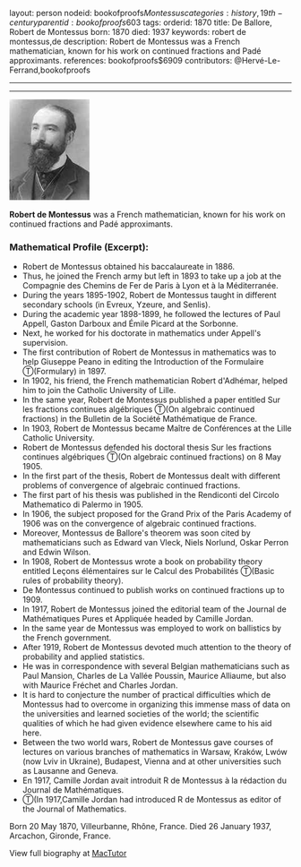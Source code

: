 layout: person
nodeid: bookofproofs$Montessus
categories: history,19th-century
parentid: bookofproofs$603
tags: 
orderid: 1870
title: De Ballore, Robert de Montessus
born: 1870
died: 1937
keywords: robert de montessus,de
description: Robert de Montessus was a French mathematician, known for his work on continued fractions and Padé approximants.
references: bookofproofs$6909
contributors: @Hervé-Le-Ferrand,bookofproofs

---



---

![Montessus.jpg](https://github.com/bookofproofs/bookofproofs.github.io/blob/main/_sources/_assets/images/portraits/Montessus.jpg?raw=true)

**Robert de Montessus** was a French mathematician, known for his work on continued fractions and Padé approximants.

### Mathematical Profile (Excerpt):
* Robert de Montessus obtained his baccalaureate in 1886.
* Thus, he joined the French army but left in 1893 to take up a job at the Compagnie des Chemins de Fer de Paris à Lyon et à la Méditerranée.
* During the years 1895-1902, Robert de Montessus taught in different secondary schools (in Evreux, Yzeure, and Senlis).
* During the academic year 1898-1899, he followed the lectures of Paul Appell, Gaston Darboux and Émile Picard at the Sorbonne.
* Next, he worked for his doctorate in mathematics under Appell's supervision.
* The first contribution of Robert de Montessus in mathematics was to help Giuseppe Peano in editing the Introduction of the Formulaire Ⓣ(Formulary) in 1897.
* In 1902, his friend, the French mathematician Robert d'Adhémar, helped him to join the Catholic University of Lille.
* In the same year, Robert de Montessus published a paper entitled Sur les fractions continues algébriques Ⓣ(On  algebraic continued fractions) in the Bulletin de la Société Mathématique de France.
* In 1903, Robert de Montessus became Maître de Conférences at the Lille Catholic University.
* Robert de Montessus defended his doctoral thesis Sur les fractions continues algébriques Ⓣ(On  algebraic continued fractions) on 8 May 1905.
* In the first part of the thesis, Robert de Montessus dealt with different problems of convergence of algebraic continued fractions.
* The first part of his thesis was published in the Rendiconti del Circolo Mathematico di Palermo in 1905.
* In 1906, the subject proposed for the Grand Prix of the Paris Academy of 1906 was on the convergence of algebraic continued fractions.
* Moreover, Montessus de Ballore's theorem was soon cited by mathematicians such as Edward van Vleck, Niels Norlund, Oskar Perron and Edwin Wilson.
* In 1908, Robert de Montessus wrote a book on probability theory entitled Leçons élémentaires sur le Calcul des Probabilités Ⓣ(Basic rules of probability theory).
* De Montessus continued to publish works on continued fractions up to 1909.
* In 1917, Robert de Montessus joined the editorial team of the Journal de Mathématiques Pures et Appliquée headed by Camille Jordan.
* In the same year de Montessus was employed to work on ballistics by the French government.
* After 1919, Robert de Montessus devoted much attention to the theory of probability and applied statistics.
* He was in correspondence with several Belgian mathematicians such as Paul Mansion, Charles de La Vallée Poussin, Maurice Alliaume, but also with Maurice Fréchet and Charles Jordan.
* It is hard to conjecture the number of practical difficulties which de Montessus had to overcome in organizing this immense mass of data on the universities and learned societies of the world; the scientific qualities of which he had given evidence elsewhere came to his aid here.
* Between the two world wars, Robert de Montessus gave courses of lectures on various branches of mathematics in Warsaw, Kraków, Lwów (now Lviv in Ukraine), Budapest, Vienna and at other universities such as Lausanne and Geneva.
* En 1917, Camille Jordan avait introduit R de Montessus à la rédaction du Journal de Mathématiques.
* Ⓣ(In 1917,Camille Jordan had introduced R de Montessus as editor of the Journal of Mathematics.

Born 20 May 1870, Villeurbanne, Rhône, France. Died 26 January 1937, Arcachon, Gironde, France.

View full biography at [MacTutor](https://mathshistory.st-andrews.ac.uk/Biographies/Montessus/)
